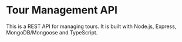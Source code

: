 # Tour Management API

This is a REST API for managing tours. It is built with Node.js, Express, MongoDB/Mongoose and TypeScript.
